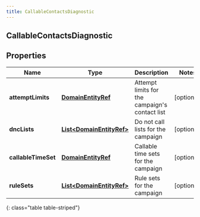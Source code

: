 ```yaml
---
title: CallableContactsDiagnostic
---
```


## CallableContactsDiagnostic

## Properties

| Name                | Type                                                                       | Description                                        | Notes      |
| ------------------- | -------------------------------------------------------------------------- | -------------------------------------------------- | ---------- |
| **attemptLimits**   | <!----><!---->[**DomainEntityRef**](DomainEntityRef.md)<!---->             | Attempt limits for the campaign&#39;s contact list | [optional] |
| **dncLists**        | <!----><!---->[**List&lt;DomainEntityRef&gt;**](DomainEntityRef.md)<!----> | Do not call lists for the campaign                 | [optional] |
| **callableTimeSet** | <!----><!---->[**DomainEntityRef**](DomainEntityRef.md)<!---->             | Callable time sets for the campaign                | [optional] |
| **ruleSets**        | <!----><!---->[**List&lt;DomainEntityRef&gt;**](DomainEntityRef.md)<!----> | Rule sets for the campaign                         | [optional] |

{: class="table table-striped"}
